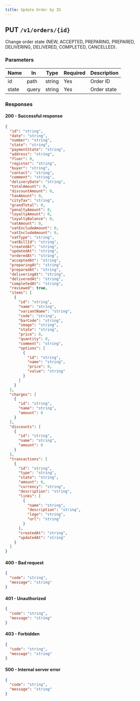 ```yaml
---
title: Update Order by ID
---
```


## PUT `/v1/orders/{id}`

Change order state (NEW, ACCEPTED, PREPARING, PREPARED, DELIVERING, DELIVERED, COMPLETED, CANCELLED).

### Parameters

| Name  | In    | Type   | Required | Description   |
|-------|-------|--------|----------|---------------|
| id    | path  | string | Yes      | Order ID      |
| state | query | string | Yes      | Order state   |

### Responses

#### 200 - Successful response

```json
{
  "id": "string",
  "date": "string",
  "number": "string",
  "state": "string",
  "paymentState": "string",
  "address": "string",
  "floor": 0,
  "register": "string",
  "buyer": "string",
  "contact": "string",
  "comment": "string",
  "deliveryDate": "string",
  "totalAmount": 0,
  "discountAmount": 0,
  "taxAmount": 0,
  "cityTax": "string",
  "grandTotal": 0,
  "penaltyAmount": 0,
  "loyaltyAmount": 0,
  "loyaltyBalance": 0,
  "vatAmount": 0,
  "vatExcludeAmount": 0,
  "vatIncludeAmount": 0,
  "vatType": "string",
  "vatBillId": "string",
  "createdAt": "string",
  "updatedAt": "string",
  "orderedAt": "string",
  "acceptedAt": "string",
  "preparingAt": "string",
  "preparedAt": "string",
  "deliveringAt": "string",
  "deliveredAt": "string",
  "completedAt": "string",
  "reviewed": true,
  "items": [
    {
      "id": "string",
      "name": "string",
      "variantName": "string",
      "code": "string",
      "barCode": "string",
      "image": "string",
      "state": "string",
      "price": 0,
      "quantity": 0,
      "comment": "string",
      "options": [
        {
          "id": "string",
          "name": "string",
          "price": 0,
          "value": "string"
        }
      ]
    }
  ],
  "charges": [
    {
      "id": "string",
      "name": "string",
      "amount": 0
    }
  ],
  "discounts": [
    {
      "id": "string",
      "name": "string",
      "amount": 0
    }
  ],
  "transactions": [
    {
      "id": "string",
      "type": "string",
      "state": "string",
      "amount": 0,
      "currency": "string",
      "description": "string",
      "links": [
        {
          "name": "string",
          "description": "string",
          "logo": "string",
          "url": "string"
        }
      ],
      "createdAt": "string",
      "updatedAt": "string"
    }
  ]
}
```

#### 400 - Bad request

```json
{
  "code": "string",
  "message": "string"
}
```

#### 401 - Unauthorized

```json
{
  "code": "string",
  "message": "string"
}
```

#### 403 - Forbidden

```json
{
  "code": "string",
  "message": "string"
}
```

#### 500 - Internal server error

```json
{
  "code": "string",
  "message": "string"
}
``` 